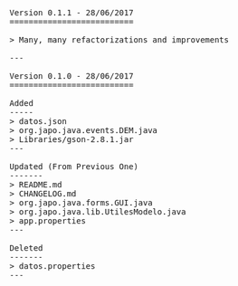<pre>

Version 0.1.1 - 28/06/2017
==========================

> Many, many refactorizations and improvements

---

Version 0.1.0 - 28/06/2017
==========================

Added
-----
> datos.json
> org.japo.java.events.DEM.java
> Libraries/gson-2.8.1.jar
---

Updated (From Previous One)
-------
> README.md
> CHANGELOG.md
> org.japo.java.forms.GUI.java
> org.japo.java.lib.UtilesModelo.java
> app.properties
---

Deleted
-------
> datos.properties
---

</pre>